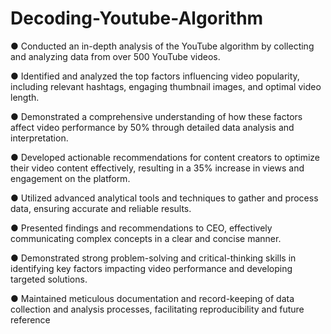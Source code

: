 # Decoding-Youtube-Algorithm
● Conducted an in-depth analysis of the YouTube algorithm by collecting and analyzing data from over 500 YouTube videos.

● Identified and analyzed the top factors influencing video popularity, including relevant hashtags, engaging thumbnail images, and optimal video length.

● Demonstrated a comprehensive understanding of how these factors affect video performance by 50% through detailed data analysis and interpretation.

● Developed actionable recommendations for content creators to optimize their video content effectively, resulting in a 35% increase in views and engagement on the platform.

● Utilized advanced analytical tools and techniques to gather and process data, ensuring accurate and reliable results.

● Presented findings and recommendations to CEO, effectively communicating complex concepts in a clear and concise manner.

● Demonstrated strong problem-solving and critical-thinking skills in identifying key factors impacting video performance and developing targeted solutions.

● Maintained meticulous documentation and record-keeping of data collection and analysis processes, facilitating reproducibility and future reference
